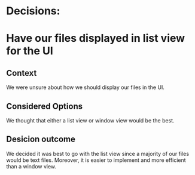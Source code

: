 # Decisions: 


# Have our files displayed in list view for the UI

## Context

We were unsure about how we should display our files in the UI.

## Considered Options

We thought that either a list view or window view would be the best. 

## Desicion outcome

We decided it was best to go with the list view since a majority of our files would be text files. Moreover, it is easier to implement and more efficient than a window view. 





